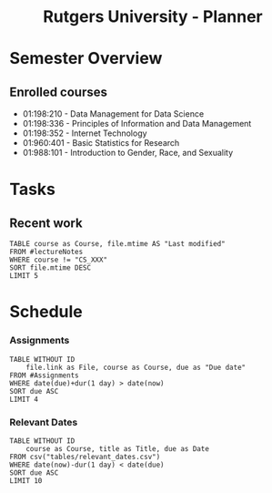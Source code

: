 <center> <h1>Rutgers University - Planner</h1> </center>


# Semester Overview

## Enrolled courses
- 01:198:210 - Data Management for Data Science
- 01:198:336 - Principles of Information and Data Management
- 01:198:352 - Internet Technology
- 01:960:401 - Basic Statistics for Research
- 01:988:101 - Introduction to Gender, Race, and Sexuality

# Tasks
## Recent work
```dataview
TABLE course as Course, file.mtime AS "Last modified"
FROM #lectureNotes
WHERE course != "CS_XXX"
SORT file.mtime DESC
LIMIT 5
```


# Schedule
### Assignments
```dataview
TABLE WITHOUT ID
	file.link as File, course as Course, due as "Due date"
FROM #Assignments 
WHERE date(due)+dur(1 day) > date(now)
SORT due ASC
LIMIT 4
```


### Relevant Dates
```dataview
TABLE WITHOUT ID
	course as Course, title as Title, due as Date
FROM csv("tables/relevant_dates.csv")
WHERE date(now)-dur(1 day) < date(due)
SORT due ASC
LIMIT 10
```
